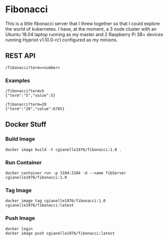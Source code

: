 # Fibonacci
This is a little fibonacci server that I threw together so that I could explore the world of kubernetes. I have, at the moment, a 3 node cluster with an Ubuntu 18.04 laptop running as my master and 2 Raspberry Pi 3B+ devices running Hypriot v1.10.0-rc1 configured as my minions.

## REST API
~~~~
/fibonacci?term=<number>
~~~~
### Examples
~~~~
/fibonacci?term=5
{"term":"5","value":5}
~~~~
~~~~
/fibonacci?term=20
{"term":"20","value":6765}
~~~~

## Docker Stuff
### Build Image
~~~~
docker image build -t cgianelle1976/fibonacci:1.0 .
~~~~
### Run Container
~~~~
docker container run -p 3184:3184 -d --name fibServer cgianelle1976/fibonacci:1.0
~~~~
### Tag Image
~~~~
docker image tag cgianelle1976/fibonacci:1.0 cgianelle1976/fibonacci:latest
~~~~
### Push Image
~~~~
docker login
docker image push cgianelle1976/fibonacci:latest
~~~~